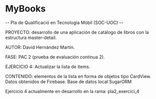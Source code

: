 # MyBooks

-- Pla de Qualificació en Tecnologia Mòbil (SOC-UOC) --

PROYECTO: desarrollo de una aplicación de catálogo de libros con la estructura master-detail.

AUTOR: David Hernández Martín.

FASE: PAC 2 (prueba de evaluación continua 2).

EJERCICIO 4: Actualizar la lista de items.

CONTENIDO: elementos de la lista en forma de objetos tipo CardView. Datos obtenidos de Firebase. Base de datos local SugarORM

Ejercicio 4 actualmente en desarrollo en la rama: pla2_exercici_4